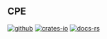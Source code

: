 ## CPE

[![github]](https://github.com/emo-crab/nvd-rs)
[![crates-io]](https://crates.io/crates/nvd-cpe)
[![docs-rs]](crate)

[github]: https://img.shields.io/badge/github-8da0cb?style=for-the-badge&labelColor=555555&logo=github

[crates-io]: https://img.shields.io/badge/crates.io-fc8d62?style=for-the-badge&labelColor=555555&logo=rust

[docs-rs]: https://img.shields.io/badge/docs.rs-66c2a5?style=for-the-badge&labelColor=555555&logo=docs.rs

